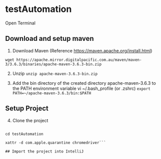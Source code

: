 # testAutomation


Open Terminal
## Download and setup maven
1. Download Maven (Reference https://maven.apache.org/install.html)

```wget https://apache.mirror.digitalpacific.com.au/maven/maven-3/3.6.3/binaries/apache-maven-3.6.3-bin.zip```

2. Unzip
```unzip apache-maven-3.6.3-bin.zip```

3. Add the bin directory of the created directory apache-maven-3.6.3 to the PATH environment variable
vi ~/.bash_profile (or .zshrc)
```export PATH=~/apache-maven-3.6.3/bin:$PATH```

## Setup Project
4. Clone the project
```git clone https://github.com/karwal/testAutomation.git

cd testAutomation

xattr -d com.apple.quarantine chromedriver```

## Import the project into IntelliJ
